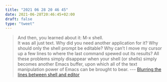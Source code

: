 ```yaml
---
title: "2021 06 28 20 46 45"
date: 2021-06-28T20:46:45+02:00
draft: false
type: "tweet"
---
```

> And then, you learned about it: M-x shell.<br> It was all just text. Why did you need another application for it? Why should only the shell prompt be editable? Why can’t I move my cursor up a few lines to where the last command spewed out its results? All these problems simply disappear when your shell (or shells) simply becomes another Emacs buffer, upon which all of the text manipulation power of Emacs can be brought to bear. --- [Blurring the lines between shell and editor](https://xenodium.com/yasnippet-in-emacs-eshell/)

